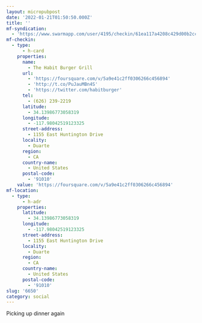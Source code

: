 ```yaml
---
layout: micropubpost
date: '2022-01-21T01:50:50.000Z'
title: ''
mf-syndication:
  - 'https://www.swarmapp.com/user/4195/checkin/61ea117a4208c429d00b2cc2'
mf-checkin:
  - type:
      - h-card
    properties:
      name:
        - The Habit Burger Grill
      url:
        - 'https://foursquare.com/v/5a9e41c2ff0306266c456894'
        - 'http://t.co/PuJauMBn4S'
        - 'https://twitter.com/habitburger'
      tel:
        - (626) 239-2219
      latitude:
        - 34.13986773058319
      longitude:
        - -117.98042519123325
      street-address:
        - 1155 East Huntington Drive
      locality:
        - Duarte
      region:
        - CA
      country-name:
        - United States
      postal-code:
        - '91010'
    value: 'https://foursquare.com/v/5a9e41c2ff0306266c456894'
mf-location:
  - type:
      - h-adr
    properties:
      latitude:
        - 34.13986773058319
      longitude:
        - -117.98042519123325
      street-address:
        - 1155 East Huntington Drive
      locality:
        - Duarte
      region:
        - CA
      country-name:
        - United States
      postal-code:
        - '91010'
slug: '6650'
category: social
---
```

Picking up dinner again
